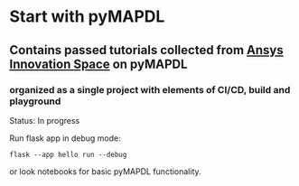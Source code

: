 # Start with pyMAPDL
## Contains passed tutorials collected from [Ansys Innovation Space](https://innovationspace.ansys.com/) on pyMAPDL
### organized as a single project with elements of CI/CD, build and playground

Status: In progress

Run flask app in debug mode:

    flask --app hello run --debug

or look notebooks for basic pyMAPDL functionality.